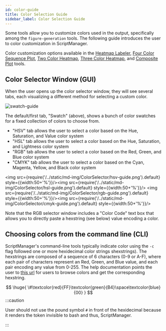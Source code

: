 ```yaml
---
id: color-guide
title: Color Selection Guide
sidebar_label: Color Selection Guide
---
```


Some tools allow you to customize colors used in the output, specifically among the `figure-generation` tools. The following guide introduces the user to color customization in ScriptManager.

Color customization options available in the [Heatmap Labeler][heatmap-labeler], [Four Color Sequence Plot][four-color], [Two Color Heatmap][heatmap], [Three Color Heatmap][three-color-heatmap], and [Composite Plot][composite] tools.


## Color Selector Window (GUI)

When the user opens up the color selector window, they will see several tabs, each visualizing a different method for selecting a custom color.

![swatch-guide](/../static/md-img/ColorSelector/swatch-guide.png)

The default/first tab, "Swatch" (above), shows a bunch of color swatches for a fixed collection of colors to choose from.

* "HSV" tab allows the user to select a color based on the Hue, Saturation, and Value color system
* "HSL" tab  allows the user to select a color based on the Hue, Saturation, and Lightness color system
* "RGB" tab  allows the user to select a color based on the Red, Green, and Blue color system
* "CMYK" tab  allows the user to select a color based on the Cyan, Magenta, Yellow, and Black color system

<img src={require('/../static/md-img/ColorSelector/hsv-guide.png').default} style={{width:50+'%'}}/><img src={require('/../static/md-img/ColorSelector/hsl-guide.png').default} style={{width:50+'%'}}/>
<img src={require('/../static/md-img/ColorSelector/rgb-guide.png').default} style={{width:50+'%'}}/><img src={require('/../static/md-img/ColorSelector/cmyk-guide.png').default} style={{width:50+'%'}}/>

Note that the RGB selector window includes a "Color Code" text box that allows you to directly paste a hexstring (see below) value encoding a color.

## Choosing colors from the command line (CLI)

ScriptManager's command-line tools typically indicate color using the `-c` flag followed one or more hexidecimal color strings shexstrings). The hexstrings are composed of a sequence of 6 characters (0-9 or A-F), where each pair of characters represent an Red, Green, and Blue value, and each pair encoding any value from 0-255. The help documentation points the user to [this url][color-hex-url] for users to browse colors and get the corresponding hexstring.

$$
\huge{
  \#\textcolor{red}{FF}\textcolor{green}{B4}\space\textcolor{blue}{00}
}
$$
:::caution

User should not use the pound symbol `#` in front of the hexidecimal because it renders the token invisible to bash and thus, ScriptManager.

:::


[color-hex-url]:http://www.javascripter.net/faq/rgbtohex.htm

[four-color]:/docs/figure-generation/heatmap
[heatmap]:/docs/figure-generation/Four-color
[three-color-heatmap]:/docs/figure-generation/three-color-heatmap
[heatmap-labeler]:/docs/figure-generation/heatmap-labeler
[composite]:/docs/figure-generation/composite-plot
